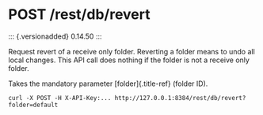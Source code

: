 POST /rest/db/revert
====================

::: {.versionadded}
0.14.50
:::

Request revert of a receive only folder. Reverting a folder means to
undo all local changes. This API call does nothing if the folder is not
a receive only folder.

Takes the mandatory parameter [folder]{.title-ref} (folder ID).

``` {.sourceCode .bash}
curl -X POST -H X-API-Key:... http://127.0.0.1:8384/rest/db/revert?folder=default
```
